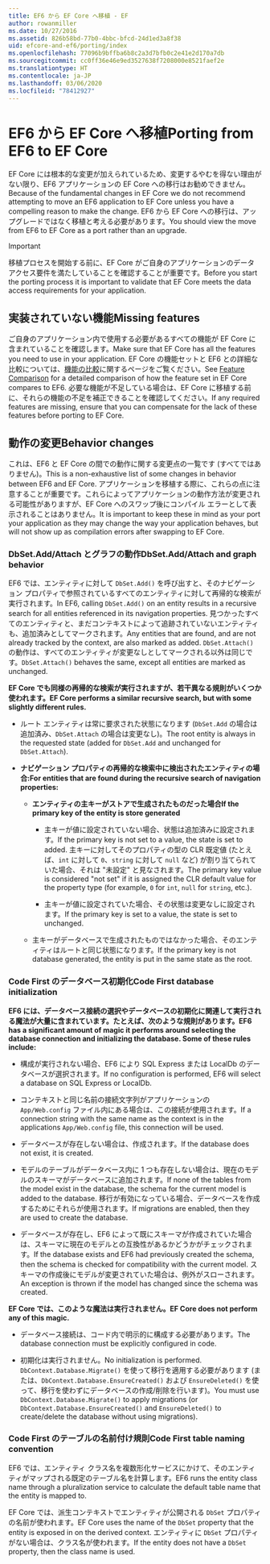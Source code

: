 ```yaml
---
title: EF6 から EF Core へ移植 - EF
author: rowanmiller
ms.date: 10/27/2016
ms.assetid: 826b58bd-77b0-4bbc-bfcd-24d1ed3a8f38
uid: efcore-and-ef6/porting/index
ms.openlocfilehash: 77096b9bffba6b8c2a3d7bfb0c2e41e2d170a7db
ms.sourcegitcommit: cc0ff36e46e9ed3527638f7208000e8521faef2e
ms.translationtype: HT
ms.contentlocale: ja-JP
ms.lasthandoff: 03/06/2020
ms.locfileid: "78412927"
---
```

# <a name="porting-from-ef6-to-ef-core"></a><span data-ttu-id="1fe8a-102">EF6 から EF Core へ移植</span><span class="sxs-lookup"><span data-stu-id="1fe8a-102">Porting from EF6 to EF Core</span></span>

<span data-ttu-id="1fe8a-103">EF Core には根本的な変更が加えられているため、変更するやむを得ない理由がない限り、EF6 アプリケーションの EF Core への移行はお勧めできません。</span><span class="sxs-lookup"><span data-stu-id="1fe8a-103">Because of the fundamental changes in EF Core we do not recommend attempting to move an EF6 application to EF Core unless you have a compelling reason to make the change.</span></span>
<span data-ttu-id="1fe8a-104">EF6 から EF Core への移行は、アップグレードではなく移植と考える必要があります。</span><span class="sxs-lookup"><span data-stu-id="1fe8a-104">You should view the move from EF6 to EF Core as a port rather than an upgrade.</span></span>

> [!IMPORTANT]
> <span data-ttu-id="1fe8a-105">移植プロセスを開始する前に、EF Core がご自身のアプリケーションのデータ アクセス要件を満たしていることを確認することが重要です。</span><span class="sxs-lookup"><span data-stu-id="1fe8a-105">Before you start the porting process it is important to validate that EF Core meets the data access requirements for your application.</span></span>

## <a name="missing-features"></a><span data-ttu-id="1fe8a-106">実装されていない機能</span><span class="sxs-lookup"><span data-stu-id="1fe8a-106">Missing features</span></span>

<span data-ttu-id="1fe8a-107">ご自身のアプリケーション内で使用する必要があるすべての機能が EF Core に含まれていることを確認します。</span><span class="sxs-lookup"><span data-stu-id="1fe8a-107">Make sure that EF Core has all the features you need to use in your application.</span></span> <span data-ttu-id="1fe8a-108">EF Core の機能セットと EF6 との詳細な比較については、[機能の比較](xref:efcore-and-ef6/index)に関するページをご覧ください。</span><span class="sxs-lookup"><span data-stu-id="1fe8a-108">See [Feature Comparison](xref:efcore-and-ef6/index) for a detailed comparison of how the feature set in EF Core compares to EF6.</span></span> <span data-ttu-id="1fe8a-109">必要な機能が不足している場合は、EF Core に移植する前に、それらの機能の不足を補正できることを確認してください。</span><span class="sxs-lookup"><span data-stu-id="1fe8a-109">If any required features are missing, ensure that you can compensate for the lack of these features before porting to EF Core.</span></span>

## <a name="behavior-changes"></a><span data-ttu-id="1fe8a-110">動作の変更</span><span class="sxs-lookup"><span data-stu-id="1fe8a-110">Behavior changes</span></span>

<span data-ttu-id="1fe8a-111">これは、EF6 と EF Core の間での動作に関する変更点の一覧です (すべてではありません)。</span><span class="sxs-lookup"><span data-stu-id="1fe8a-111">This is a non-exhaustive list of some changes in behavior between EF6 and EF Core.</span></span> <span data-ttu-id="1fe8a-112">アプリケーションを移植する際に、これらの点に注意することが重要です。これらによってアプリケーションの動作方法が変更される可能性がありますが、EF Core へのスワップ後にコンパイル エラーとして表示されることはありません。</span><span class="sxs-lookup"><span data-stu-id="1fe8a-112">It is important to keep these in mind as your port your application as they may change the way your application behaves, but will not show up as compilation errors after swapping to EF Core.</span></span>

### <a name="dbsetaddattach-and-graph-behavior"></a><span data-ttu-id="1fe8a-113">DbSet.Add/Attach とグラフの動作</span><span class="sxs-lookup"><span data-stu-id="1fe8a-113">DbSet.Add/Attach and graph behavior</span></span>

<span data-ttu-id="1fe8a-114">EF6 では、エンティティに対して `DbSet.Add()` を呼び出すと、そのナビゲーション プロパティで参照されているすべてのエンティティに対して再帰的な検索が実行されます。</span><span class="sxs-lookup"><span data-stu-id="1fe8a-114">In EF6, calling `DbSet.Add()` on an entity results in a recursive search for all entities referenced in its navigation properties.</span></span> <span data-ttu-id="1fe8a-115">見つかったすべてのエンティティと、まだコンテキストによって追跡されていないエンティティも、追加済みとしてマークされます。</span><span class="sxs-lookup"><span data-stu-id="1fe8a-115">Any entities that are found, and are not already tracked by the context, are also marked as added.</span></span> <span data-ttu-id="1fe8a-116">`DbSet.Attach()` の動作は、すべてのエンティティが変更なしとしてマークされる以外は同じです。</span><span class="sxs-lookup"><span data-stu-id="1fe8a-116">`DbSet.Attach()` behaves the same, except all entities are marked as unchanged.</span></span>

<span data-ttu-id="1fe8a-117">**EF Core でも同様の再帰的な検索が実行されますが、若干異なる規則がいくつか使われます。**</span><span class="sxs-lookup"><span data-stu-id="1fe8a-117">**EF Core performs a similar recursive search, but with some slightly different rules.**</span></span>

*  <span data-ttu-id="1fe8a-118">ルート エンティティは常に要求された状態になります (`DbSet.Add` の場合は追加済み、`DbSet.Attach` の場合は変更なし)。</span><span class="sxs-lookup"><span data-stu-id="1fe8a-118">The root entity is always in the requested state (added for `DbSet.Add` and unchanged for `DbSet.Attach`).</span></span>

*  <span data-ttu-id="1fe8a-119">**ナビゲーション プロパティの再帰的な検索中に検出されたエンティティの場合:**</span><span class="sxs-lookup"><span data-stu-id="1fe8a-119">**For entities that are found during the recursive search of navigation properties:**</span></span>

    *  <span data-ttu-id="1fe8a-120">**エンティティの主キーがストアで生成されたものだった場合**</span><span class="sxs-lookup"><span data-stu-id="1fe8a-120">**If the primary key of the entity is store generated**</span></span>

        * <span data-ttu-id="1fe8a-121">主キーが値に設定されていない場合、状態は追加済みに設定されます。</span><span class="sxs-lookup"><span data-stu-id="1fe8a-121">If the primary key is not set to a value, the state is set to added.</span></span> <span data-ttu-id="1fe8a-122">主キーに対してそのプロパティの型の CLR 既定値 (たとえば、`int` に対して `0`、`string` に対して `null` など) が割り当てられていた場合、それは "未設定" と見なされます。</span><span class="sxs-lookup"><span data-stu-id="1fe8a-122">The primary key value is considered "not set" if it is assigned the CLR default value for the property type (for example, `0` for `int`, `null` for `string`, etc.).</span></span>

        * <span data-ttu-id="1fe8a-123">主キーが値に設定されていた場合、その状態は変更なしに設定されます。</span><span class="sxs-lookup"><span data-stu-id="1fe8a-123">If the primary key is set to a value, the state is set to unchanged.</span></span>

    *  <span data-ttu-id="1fe8a-124">主キーがデータベースで生成されたものではなかった場合、そのエンティティはルートと同じ状態になります。</span><span class="sxs-lookup"><span data-stu-id="1fe8a-124">If the primary key is not database generated, the entity is put in the same state as the root.</span></span>

### <a name="code-first-database-initialization"></a><span data-ttu-id="1fe8a-125">Code First のデータベース初期化</span><span class="sxs-lookup"><span data-stu-id="1fe8a-125">Code First database initialization</span></span>

<span data-ttu-id="1fe8a-126">**EF6 には、データベース接続の選択やデータベースの初期化に関連して実行される魔法が大量に含まれています。たとえば、次のような規則があります。**</span><span class="sxs-lookup"><span data-stu-id="1fe8a-126">**EF6 has a significant amount of magic it performs around selecting the database connection and initializing the database. Some of these rules include:**</span></span>

* <span data-ttu-id="1fe8a-127">構成が実行されない場合、EF6 により SQL Express または LocalDb のデータベースが選択されます。</span><span class="sxs-lookup"><span data-stu-id="1fe8a-127">If no configuration is performed, EF6 will select a database on SQL Express or LocalDb.</span></span>

* <span data-ttu-id="1fe8a-128">コンテキストと同じ名前の接続文字列がアプリケーションの `App/Web.config` ファイル内にある場合は、この接続が使用されます。</span><span class="sxs-lookup"><span data-stu-id="1fe8a-128">If a connection string with the same name as the context is in the applications `App/Web.config` file, this connection will be used.</span></span>

* <span data-ttu-id="1fe8a-129">データベースが存在しない場合は、作成されます。</span><span class="sxs-lookup"><span data-stu-id="1fe8a-129">If the database does not exist, it is created.</span></span>

* <span data-ttu-id="1fe8a-130">モデルのテーブルがデータベース内に 1 つも存在しない場合は、現在のモデルのスキーマがデータベースに追加されます。</span><span class="sxs-lookup"><span data-stu-id="1fe8a-130">If none of the tables from the model exist in the database, the schema for the current model is added to the database.</span></span> <span data-ttu-id="1fe8a-131">移行が有効になっている場合、データベースを作成するためにそれらが使用されます。</span><span class="sxs-lookup"><span data-stu-id="1fe8a-131">If migrations are enabled, then they are used to create the database.</span></span>

* <span data-ttu-id="1fe8a-132">データベースが存在し、EF6 によって既にスキーマが作成されていた場合は、スキーマに現在のモデルとの互換性があるかどうかがチェックされます。</span><span class="sxs-lookup"><span data-stu-id="1fe8a-132">If the database exists and EF6 had previously created the schema, then the schema is checked for compatibility with the current model.</span></span> <span data-ttu-id="1fe8a-133">スキーマの作成後にモデルが変更されていた場合は、例外がスローされます。</span><span class="sxs-lookup"><span data-stu-id="1fe8a-133">An exception is thrown if the model has changed since the schema was created.</span></span>

<span data-ttu-id="1fe8a-134">**EF Core では、このような魔法は実行されません。**</span><span class="sxs-lookup"><span data-stu-id="1fe8a-134">**EF Core does not perform any of this magic.**</span></span>

* <span data-ttu-id="1fe8a-135">データベース接続は、コード内で明示的に構成する必要があります。</span><span class="sxs-lookup"><span data-stu-id="1fe8a-135">The database connection must be explicitly configured in code.</span></span>

* <span data-ttu-id="1fe8a-136">初期化は実行されません。</span><span class="sxs-lookup"><span data-stu-id="1fe8a-136">No initialization is performed.</span></span> <span data-ttu-id="1fe8a-137">`DbContext.Database.Migrate()` を使って移行を適用する必要があります (または、`DbContext.Database.EnsureCreated()` および `EnsureDeleted()` を使って、移行を使わずにデータベースの作成/削除を行います)。</span><span class="sxs-lookup"><span data-stu-id="1fe8a-137">You must use `DbContext.Database.Migrate()` to apply migrations (or `DbContext.Database.EnsureCreated()` and `EnsureDeleted()` to create/delete the database without using migrations).</span></span>

### <a name="code-first-table-naming-convention"></a><span data-ttu-id="1fe8a-138">Code First のテーブルの名前付け規則</span><span class="sxs-lookup"><span data-stu-id="1fe8a-138">Code First table naming convention</span></span>

<span data-ttu-id="1fe8a-139">EF6 では、エンティティ クラス名を複数形化サービスにかけて、そのエンティティがマップされる既定のテーブル名を計算します。</span><span class="sxs-lookup"><span data-stu-id="1fe8a-139">EF6 runs the entity class name through a pluralization service to calculate the default table name that the entity is mapped to.</span></span>

<span data-ttu-id="1fe8a-140">EF Core では、派生コンテキストでエンティティが公開される `DbSet` プロパティの名前が使われます。</span><span class="sxs-lookup"><span data-stu-id="1fe8a-140">EF Core uses the name of the `DbSet` property that the entity is exposed in on the derived context.</span></span> <span data-ttu-id="1fe8a-141">エンティティに `DbSet` プロパティがない場合は、クラス名が使われます。</span><span class="sxs-lookup"><span data-stu-id="1fe8a-141">If the entity does not have a `DbSet` property, then the class name is used.</span></span>
